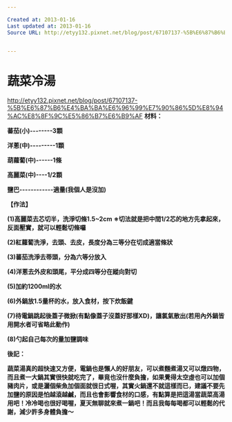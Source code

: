 ```yaml
---

Created at: 2013-01-16
Last updated at: 2013-01-16
Source URL: http://etyy132.pixnet.net/blog/post/67107137-%5B%E6%87%B6%E4%BA%BA%E6%96%99%E7%90%86%5D%E8%94%AC%E8%8F%9C%E5%86%B7%E6%B9%AF


---
```


# 蔬菜冷湯


http://etyy132.pixnet.net/blog/post/67107137-%5B%E6%87%B6%E4%BA%BA%E6%96%99%E7%90%86%5D%E8%94%AC%E8%8F%9C%E5%86%B7%E6%B9%AF
**材料：**

**蕃茄(小)--------3顆**

**洋蔥(中)---------1顆**

**葫蘿蔔(中)------1條**

**高麗菜(中)----1/2顆**

**鹽巴------------適量(我個人是沒加)**

**【作法】**

**(1)高麗菜去芯切半，洗淨切條1.5~2cm**
**※切法就是把中間1/2芯的地方先拿起來，反面壓實，就可以輕鬆切條囉**

**(2)紅蘿蔔洗淨，去頭、去皮，長度分為三等分在切成適當條狀**

**(3)蕃茄洗淨去蒂頭，分為六等分放入**

**(4)洋蔥去外皮和頭尾，平分成四等分在縱向對切**

**(5)加約1200ml的水**

**(6)外鍋放1.5量杯的水，放入食材，按下炊飯鍵**

**(7)待電鍋跳起後蓋子微掀(有點像蓋子沒蓋好那樣XD)，讓氯氣散出(若用內外鍋皆用開水者可省略此動作)**

**(8)勺起自己每次的量加鹽調味**

**後記：**

**蔬菜湯真的超快速又方便，電鍋也是懶人的好朋友，可以煮麵煮湯又可以燉四物，而且煮一大鍋其實很快就吃完了，畢竟也沒什麼負擔，如果覺得太空虛也可以加個豬肉片，或是灑個柴魚加個面就很日式喔，其實火鍋還不就這樣而已，建議不要先加鹽的原因是怕越滾越鹹，而且也會影響食材的口感，有點算是把這湯當蔬菜高湯用吧！冷冷喝也很好喝喔，夏天無聊就來煮一鍋吧！而且我每每喝都可以輕鬆的代謝，減少許多身體負擔～**

